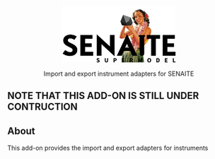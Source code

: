 <div align="center">

  <a href="https://github.com/senaite/senaite.instruments">
    <img src="static/logo.png" alt="senaite.instruments" height="128" />
  </a>

  <p>Import and export instrument adapters for SENAITE</p>

</div>


## NOTE THAT THIS ADD-ON IS STILL UNDER CONTRUCTION


## About

This add-on provides the import and export adapters for instruments
